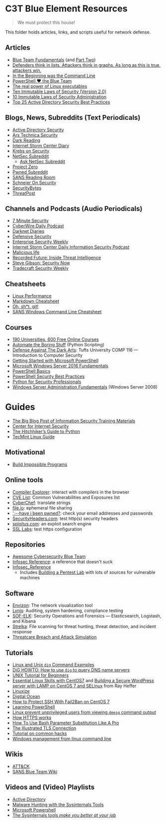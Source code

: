 # C3T Blue Element Resources

> We must protect this house!

This folder holds articles, links, and scripts useful for network defense.

## Articles
* [Blue Team Fundamentals](https://securitybytes.io/blue-team-fundamentals-4ee226368b7b) (and [Part Two](https://securitybytes.io/blue-team-fundamentals-part-two-windows-processes-759fe15965e2))
* [Defenders think in lists. Attackers think in graphs. As long as this is true, attackers win.](https://blogs.technet.microsoft.com/johnla/2015/04/26/defenders-think-in-lists-attackers-think-in-graphs-as-long-as-this-is-true-attackers-win/)
* [In the Beginning was the Command Line](http://cristal.inria.fr/~weis/info/commandline.html)
* [PowerShell ♥ the Blue Team](https://blogs.msdn.microsoft.com/powershell/2015/06/09/powershell-the-blue-team/)
* [The real power of Linux executables](https://ownyourbits.com/2018/05/23/the-real-power-of-linux-executables/)
* [Ten Immutable Laws of Security (Version 2.0)](https://blogs.technet.microsoft.com/rhalbheer/2011/06/16/ten-immutable-laws-of-security-version-2-0/)
* [10 Immutable Laws of Security Administration](https://technet.microsoft.com/library/cc722488.aspx)
* [Top 25 Active Directory Security Best Practices](https://activedirectorypro.com/active-directory-security-best-practices/)

## Blogs, News, Subreddits (Text Periodicals)
* [Active Directory Security](https://adsecurity.org/)
* [Ars Technica Security](https://arstechnica.com/tag/security/)
* [Dark Reading](https://www.darkreading.com/)
* [Internet Storm Center Diary](http://isc.sans.edu/diary.html)
* [Krebs on Security](https://krebsonsecurity.com/)
* [NetSec Subreddit](https://www.reddit.com/r/netsec/)
	* [Ask NetSec Subreddit](https://www.reddit.com/r/AskNetsec/)
* [Project Zero](https://googleprojectzero.blogspot.com/)
* [Pwned Subreddit](https://www.reddit.com/r/pwned/)
* [SANS Reading Room](https://www.sans.org/reading-room/)
* [Schneier On Security](https://www.schneier.com/)
* [SecurityBytes](https://securitybytes.io)
* [ThreatPost](https://threatpost.com/)

## Channels and Podcasts (Audio Periodicals)
* [7 Minute Security](https://7ms.us/episodeguide/)
* [CyberWire Daily Podcast](https://www.thecyberwire.com/podcasts/daily-podcast.html)
* [Darknet Diaries](https://darknetdiaries.com/)
* [Defensive Security](http://defensivesecurity.org/)
* [Enterprise Security Weekly](https://securityweekly.com/subscribe/)
* [Internet Storm Center Daily Information Security Podcast](https://isc.sans.edu/podcast.html)
* [Malicious.life](https://malicious.life/)
* [Recorded Future: Inside Threat Intelligence](https://www.recordedfuture.com/resources/podcasts/)
* [Steve Gibson: Security Now](https://twit.tv/shows/security-now)
* [Tradecraft Security Weekly](https://securityweekly.com/subscribe/)

## Cheatsheets
* [Linux Performance](http://brendangregg.com/linuxperf.html)
* [Markdown Cheatsheet](https://github.com/adam-p/markdown-here/wiki/Markdown-Cheatsheet)
* [Oh, sh*t, git!](https://ohshitgit.com/)
* [SANS Windows Command Line Cheatsheet](https://www.sans.org/security-resources/sec560/windows_command_line_sheet_v1.pdf)

## Courses
* [190 Universities, 600 Free Online Courses](https://medium.freecodecamp.org/190-universities-just-launched-600-free-online-courses-heres-the-full-list-3d9ad7895f57)
* [Automate the Boring Stuff](https://automatetheboringstuff.com/) (Python Scripting)
* [Defense Against The Dark Arts](https://tuftsdev.github.io/DefenseAgainstTheDarkArts/): Tufts University COMP 116 — Introduction to Computer Security
* [Getting Started with Microsoft PowerShell](https://mva.microsoft.com/en-US/training-courses/getting-started-with-microsoft-powershell-8276)
* [Microsoft Windows Server 2016 Fundamentals](https://www.edx.org/xseries/microsoft-windows-server-2016)
* [PowerShell Basics](https://www.edx.org/course/windows-powershell-basics-1)
* [PowerShell Security Best Practices](https://www.edx.org/course/powershell-security-best-practices-0)
* [Python for Security Professionals](https://www.youtube.com/watch?v=Wuy_Pm3KaV8)
* [Windows Server Administration Fundamentals](https://mva.microsoft.com/en-US/training-courses/windows-server-administration-fundamentals-8477) (Windows Server 2008)

# Guides
* [The Big Blog Post of Information Security Training Materials](https://medium.com/@deusexmachina667/the-big-blog-post-of-information-security-training-materials-ad9572223fcd)
* [Center for Internet Security](https://www.cisecurity.org/)
* [The Hitchhiker’s Guide to Python](https://docs.python-guide.org/)
* [TecMint Linux Guide](https://www.tecmint.com/free-online-linux-learning-guide-for-beginners/)

## Motivational
* [Build Impossible Programs](https://jvns.ca/blog/2018/09/18/build-impossible-programs/)

## Online tools
* [Compiler Explorer](https://godbolt.org/): interact with compilers in the browser
* [CVE List](https://cve.mitre.org/): Common Vulnerabilities and Exposures list
* [CyberChef](https://gchq.github.io/CyberChef/): translate strings
* [file.io](https://www.file.io/): ephemeral file sharing
* [';--have i been pwned?](https://haveibeenpwned.com/): check your email addresses and passwords
* [SecurityHeaders.com](https://securityheaders.com/): test http(s) security headers
* [sploitus.com](https://sploitus.com/): an exploit search engine
* [SSL Labs](https://www.ssllabs.com/): test https configuration

## Repositories
* [Awesome Cybersecurity Blue Team](https://github.com/meitar/awesome-cybersecurity-blueteam)
* [Infosec Reference](https://github.com/rmusser01/Infosec_Reference): a reference that doesn't suck
* [Infosec_Reference](https://github.com/rmusser01/Infosec_Reference)
	* Includes [Building a Pentest Lab](https://github.com/rmusser01/Infosec_Reference/blob/master/Draft/Building%20A%20Pentest%20Lab.md) with lots of sources for vulnerable machines

## Software
* [Envizon](https://github.com/evait-security/envizon): The network visualization tool
* [Lynis](https://cisofy.com/lynis/): Auditing, system hardening, compliance testing
* [SOF-ELK](https://github.com/philhagen/sof-elk): Security Operations and Forensics — Elasticsearch, Logstash, and Kibana
* [Strelka](https://github.com/target/strelka): File scanning for threat hunting, threat detection, and incident response
* [Threatcare Breach and Attack Simulation](https://www.threatcare.com/threatcare-releases-free-breach-and-attack-simulation-solution)

## Tutorials
* [Linux and Unix `dig` Command Examples](https://www.cyberciti.biz/faq/linux-unix-dig-command-examples-usage-syntax/)
* [DiG HOWTO: How to use `dig` to query DNS name servers](https://www.madboa.com/geek/dig/)
* [UNIX Tutorial for Beginners](http://www.ee.surrey.ac.uk/Teaching/Unix/)
* [Essential Linux Skills with CentOS7](https://www.rayheffer.com/essential-linux-skills-with-centos-7-managing-services-with-systemd/) and [Building a Secure WordPress server with LAMP on CentOS 7 and SELinux](https://www.rayheffer.com/building-secure-wordpress-server-lamp-centos-7-selinux/) from Ray Heffer
* [Linuxize](https://linuxize.com/)
* [Digital Ocean](https://www.digitalocean.com/community/tutorials)
* [How to Protect SSH With Fail2Ban on CentOS 7](https://www.digitalocean.com/community/tutorials/how-to-protect-ssh-with-fail2ban-on-centos-7)
* [Learning PowerShell](https://github.com/PowerShell/PowerShell/tree/master/docs/learning-powershell)
* [Linux prevent unprivileged users from viewing `dmesg` command output](https://www.cyberciti.biz/faq/how-to-prevent-unprivileged-users-from-viewing-dmesg-command-output-on-linux/)
* [How HTTPS works](https://howhttps.works/)
* [How To Use Bash Parameter Substitution Like A Pro](https://www.cyberciti.biz/tips/bash-shell-parameter-substitution-2.html)
* [The Illustrated TLS Connection](https://tls.ulfheim.net/)
* [Tutorial on common hacks](https://www.hacksplaining.com/)
* [Windows management from linux command line](http://www.lylebackenroth.com/blog/2010/06/29/manage-windows-remotely-from-a-linux-command-line-interface/)

## Wikis
* [ATT&CK](https://attack.mitre.org/wiki/Main_Page)
* [SANS Blue Team Wiki](https://wiki.sans.blue)

## Videos and (Video) Playlists
* [Active Directory](https://www.youtube.com/watch?v=RPzcxdiyVCM&list=PLsrZV8shpwjOtIz4LFKFQ6uoCt7RowYUZ)
* [Malware Hunting with the Sysinternals Tools](https://www.youtube.com/watch?v=Wuy_Pm3KaV8)
* [Microsoft Powershell](https://www.youtube.com/watch?v=wUnYLfXm81s&list=PLsrZV8shpwjMXYBmmGodMMQV86xsSz1si)
* [The Sysinternals tools _make you better at your job_](https://www.youtube.com/watch?v=6DYCAC_beas)

